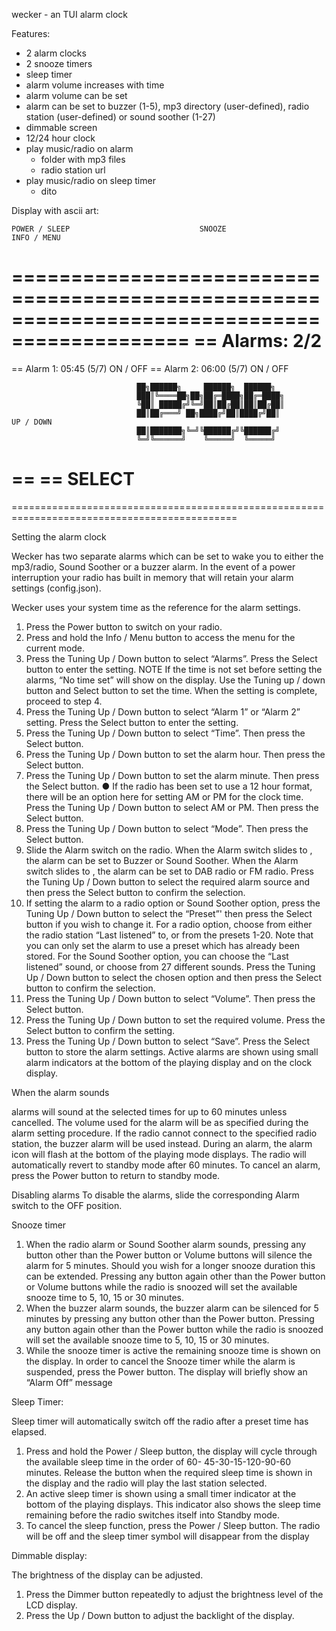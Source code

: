 wecker - an TUI alarm clock 

Features:
- 2 alarm clocks
- 2 snooze timers
- sleep timer
- alarm volume increases with time
- alarm volume can be set
- alarm can be set to buzzer (1-5), mp3 directory (user-defined), radio station (user-defined) or sound soother (1-27)
- dimmable screen
- 12/24 hour clock
- play music/radio on alarm
  - folder with mp3 files
  - radio station url
- play music/radio on sleep timer
  - dito


Display with ascii art:


    POWER / SLEEP                             SNOOZE                            INFO / MENU
=============================================================================================
==                                                                                Alarms: 2/2
==
==  Alarm 1: 05:45 (5/7)     ON / OFF
==  Alarm 2: 06:00 (5/7)     ON / OFF

                                ██╗██████╗     ██████╗  ██████╗
                                ███║╚════██╗██╗██╔═████╗██╔═████╗
                                ╚██║ █████╔╝╚═╝██║██╔██║██║██╔██║
                                ██║██╔═══╝ ██╗████╔╝██║████╔╝██║                    UP / DOWN
                                ██║███████╗╚═╝╚██████╔╝╚██████╔╝
                                ╚═╝╚══════╝    ╚═════╝  ╚═════╝
==
==                                                                                  SELECT
==
=============================================================================================

Setting the alarm clock

Wecker has two separate alarms which can be set to wake
you to either the mp3/radio, Sound Soother or a buzzer alarm. In the
event of a power interruption your radio has built in memory that
will retain your alarm settings (config.json). 

Wecker uses your system time as the reference for the alarm
settings.

1. Press the Power button to switch on your radio.
2. Press and hold the Info / Menu button to access the menu for
   the current mode.
3. Press the Tuning Up / Down button to select “Alarms”. Press
   the Select button to enter the setting.
   NOTE
   If the time is not set before setting the alarms, “No time
   set” will show on the display. Use the Tuning up / down
   button and Select button to set the time. When the setting is
   complete, proceed to step 4.
4. Press the Tuning Up / Down button to select “Alarm 1” or
   “Alarm 2” setting. Press the Select button to enter the setting.
5. Press the Tuning Up / Down button to select “Time”. Then
   press the Select button.
6. Press the Tuning Up / Down button to set the alarm hour.
   Then press the Select button.
7. Press the Tuning Up / Down button to set the alarm minute.
   Then press the Select button.
   ● If the radio has been set to use a 12 hour format, there will
   be an option here for setting AM or PM for the clock time.
   Press the Tuning Up / Down button to select AM or PM.
   Then press the Select button.
8. Press the Tuning Up / Down button to select “Mode”. Then
   press the Select button.
9. Slide the Alarm switch on the radio. When the Alarm switch
   slides to , the alarm can be set to Buzzer or Sound
   Soother. When the Alarm switch slides to , the alarm
   can be set to DAB radio or FM radio. Press the Tuning Up
   / Down button to select the required alarm source and then
   press the Select button to confirm the selection.
10. If setting the alarm to a radio option or Sound Soother option,
    press the Tuning Up / Down button to select the “Preset”' then
    press the Select button if you wish to change it. For a radio
    option, choose from either the radio station “Last listened” to,
    or from the presets 1-20. Note that you can only set the alarm
    to use a preset which has already been stored. For the Sound
    Soother option, you can choose the “Last listened” sound, or
    choose from 27 different sounds. Press the Tuning Up / Down
    button to select the chosen option and then press the Select
    button to confirm the selection.
11. Press the Tuning Up / Down button to select “Volume”. Then
    press the Select button.
12. Press the Tuning Up / Down button to set the required
    volume. Press the Select button to confirm the setting.
13. Press the Tuning Up / Down button to select “Save”. Press
    the Select button to store the alarm settings.
    Active alarms are shown using small alarm indicators at the
    bottom of the playing display and on the clock display.



When the alarm sounds

alarms will sound at the selected times for up to 60 minutes
unless cancelled. 
The volume used for the alarm will be as specified during the alarm setting procedure. If the radio cannot
connect to the specified radio station, the buzzer alarm will be
used instead. During an alarm, the alarm icon will flash at the
bottom of the playing mode displays. The radio will automatically
revert to standby mode after 60 minutes. To cancel an alarm,
press the Power button to return to standby mode.

Disabling alarms
To disable the alarms, slide the corresponding Alarm switch to the
OFF position.

Snooze timer

1. When the radio alarm or Sound Soother alarm sounds, pressing
   any button other than the Power button or Volume buttons will
   silence the alarm for 5 minutes. Should you wish for a longer snooze
   duration this can be extended. Pressing any button again other than
   the Power button or Volume buttons while the radio is snoozed will
   set the available snooze time to 5, 10, 15 or 30 minutes.
2. When the buzzer alarm sounds, the buzzer alarm can be
   silenced for 5 minutes by pressing any button other than the
   Power button. Pressing any button again other than the Power
   button while the radio is snoozed will set the available snooze
   time to 5, 10, 15 or 30 minutes.
3. While the snooze timer is active the remaining snooze time
   is shown on the display. In order to cancel the Snooze timer
   while the alarm is suspended, press the Power button. The
   display will briefly show an “Alarm Off” message


Sleep Timer:

Sleep timer will automatically switch off the radio after a preset
time has elapsed.

1. Press and hold the Power / Sleep button, the display will
   cycle through the available sleep time in the order of 60-
   45-30-15-120-90-60 minutes. Release the button when the
   required sleep time is shown in the display and the radio will
   play the last station selected.
2. An active sleep timer is shown using a small timer indicator
   at the bottom of the playing displays. This indicator also
   shows the sleep time remaining before the radio switches
   itself into Standby mode.
3. To cancel the sleep function, press the Power / Sleep button.
   The radio will be off and the sleep timer symbol will disappear
   from the display


Dimmable display:


The brightness of the display can be adjusted.
1. Press the Dimmer button repeatedly to adjust the brightness
   level of the LCD display.
2. Press the Up / Down button to adjust the backlight of
   the display.





